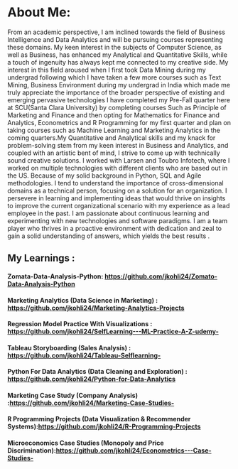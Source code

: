 # About Me:
 From an academic perspective, I am inclined towards the field of Business Intelligence and Data Analytics and will be pursuing courses representing these domains. My keen interest in the subjects of Computer Science, as well as Business, has enhanced my Analytical and Quantitative Skills, while a touch of ingenuity has always kept me connected to my creative side.   My interest in this field aroused when I first took Data Mining during my undergrad following which I have taken a few more courses such as Text Mining, Business Environment during my undergrad in India which made me truly appreciate the importance of the broader perspective of existing and emerging pervasive technologies I have completed my Pre-Fall quarter here at SCU(Santa Clara University) by completing courses Such as Principle of Marketing and Finance and then opting for Mathematics for Finance and Analytics, Econometrics and R Programming for my first quarter and plan on taking courses such as Machine Learning  and Marketing Analytics in the coming quarters.My Quantitative and Analytical skills and my knack for problem-solving stem from my keen interest in Business and Analytics, and coupled with an artistic bent of mind, I strive to come up with technically sound creative solutions. I worked with Larsen and Toubro Infotech, where I worked on multiple technologies with different clients who are based out in the US. Because of my solid background in Python, SQL and  Agile methodologies. I tend to understand the importance of cross-dimensional domains as a technical person, focusing on a solution for an organization. I persevere in learning and implementing ideas that would thrive on insights to improve the current organizational scenario with my experience as a lead employee in the past. I am passionate about continuous learning and experimenting with new technologies and software paradigms. I am a team player who thrives in a proactive environment with dedication and zeal to gain a solid understanding of answers, which yields the best results .   

## My Learnings : 
#### Zomata-Data-Analysis-Python: https://github.com/jkohli24/Zomato-Data-Analysis-Python
#### Marketing Analytics (Data Science in Marketing) : https://github.com/jkohli24/Marketing-Analytics-Projects
#### Regression Model Practice With Visualizations :  https://github.com/jkohli24/SelfLearning---ML-Practice-A-Z-udemy-
#### Tableau Storyboarding (Sales Analysis) : https://github.com/jkohli24/Tableau-Selflearning-  
#### Python For Data Analytics (Data Cleaning and Exploration) : https://github.com/jkohli24/Python-for-Data-Analytics
#### Marketing Case Study (Company Analysis) :https://github.com/jkohli24/Marketing-Case-Studies-
#### R Programming Projects (Data Visualization & Recommender Systems):https://github.com/jkohli24/R-Programming-Projects
#### Microeconomics Case Studies (Monopoly and Price Discrimination):https://github.com/jkohli24/Econometrics---Case-Studies-

